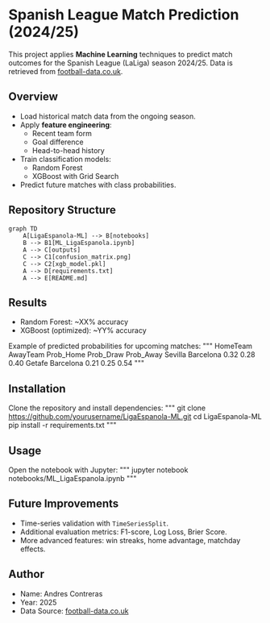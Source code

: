 # Spanish League Match Prediction (2024/25)

This project applies **Machine Learning** techniques to predict match outcomes for the Spanish League (LaLiga) season 2024/25. Data is retrieved from [football-data.co.uk](https://www.football-data.co.uk).

## Overview
- Load historical match data from the ongoing season.
- Apply **feature engineering**:
  - Recent team form
  - Goal difference
  - Head-to-head history
- Train classification models:
  - Random Forest
  - XGBoost with Grid Search
- Predict future matches with class probabilities.

## Repository Structure
```mermaid
graph TD
    A[LigaEspanola-ML] --> B[notebooks]
    B --> B1[ML_LigaEspanola.ipynb]
    A --> C[outputs]
    C --> C1[confusion_matrix.png]
    C --> C2[xgb_model.pkl]
    A --> D[requirements.txt]
    A --> E[README.md]
```

## Results
- Random Forest: ~XX% accuracy  
- XGBoost (optimized): ~YY% accuracy  

Example of predicted probabilities for upcoming matches:
"""
HomeTeam   AwayTeam   Prob_Home   Prob_Draw   Prob_Away
Sevilla    Barcelona     0.32        0.28        0.40
Getafe     Barcelona     0.21        0.25        0.54
"""

## Installation
Clone the repository and install dependencies:
"""
git clone https://github.com/yourusername/LigaEspanola-ML.git
cd LigaEspanola-ML
pip install -r requirements.txt
"""

## Usage
Open the notebook with Jupyter:
"""
jupyter notebook notebooks/ML_LigaEspanola.ipynb
"""

## Future Improvements
- Time-series validation with `TimeSeriesSplit`.
- Additional evaluation metrics: F1-score, Log Loss, Brier Score.
- More advanced features: win streaks, home advantage, matchday effects.

## Author
- Name: Andres Contreras  
- Year: 2025  
- Data Source: [football-data.co.uk](https://www.football-data.co.uk)
